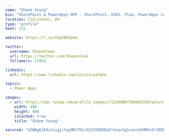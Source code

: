 ```yaml
---
name: "Shane Young"
bio: "SharePoint & PowerApps MVP - SharePoint, O365, Flow, PowerApps consulting? @PowerApps911 | Pure Snark? You found it."
location: Cincinnati, OH
type: "profile"
heat: 121

website: https://t.co/91p5BQ3pUe

twitter:
  username: ShanesCows
  url: https://twitter.com/ShanesCows
  followers: 17054

linkedin:
  url: https://www.linkedin.com/in/cincyshane

topics:
  - Power Apps

images:
  - url: https://pbs.twimg.com/profile_images/713100007398883329/qUzvsvQ3_400x400.jpg
    width: 400
    height: 400
    isCached: true
    title: "Shane Young"

secured: "kZWAgEiA4uJxjgjctayQRt7Hjs3ZJd58KOEpZ+2+pvSg1cwns1hHMknZ+1NZB9/T9a6CCi0rJ38/n8RfyiWXaQl60M3r4ptgWwPkEQJWyGqhMO07JuRFX3Ue8uqGWjHSKZb0lItibwcWA73AI32AP36e5kG9rTyq2K6+VlAXwO6j34hrQMNzzeFJsdYFZbJlm91n7VhTtmmM/Kn+LFha+/aRnla/Hpxf0ih3iWl3XR34v2GrPtD+FZ75ibtyKzR97f7OyydvWn/+/VLHaLCg8psOxB4nq8lnyD0O93jSgC44O+mY8TtQ4/rSYZGDBgbRrcJOx8G8kPCQXalJFKcQoAhKB+qtGNY4JHPmCGHCUgFpoF9M2KgceQYkFN383eNXZbUUrqvbB/WsIFU4CuuHrSYFgrqV9trhh365qWHj5Zc=;j9seSP01SzM7S8I6vnnSdg=="
---
```


